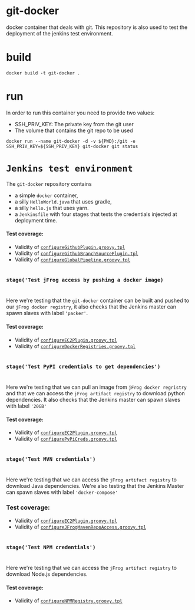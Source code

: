 # git-docker
docker container that deals with git. This repository is also used to test the deployment of the jenkins test environment.

# build
```
docker build -t git-docker .
```

# run
In order to run this container you need to provide two values:
- SSH_PRIV_KEY: The private key from the git user
- The volume that contains the git repo to be used

```
docker run --name git-docker -d -v ${PWD}:/git -e SSH_PRIV_KEY=${SSH_PRIV_KEY} git-docker git status
```

# `Jenkins test environment`
The `git-docker` repository contains 
- a simple `docker` container,
- a silly `HelloWorld.java` that uses gradle,
- a silly `hello.js` that uses yarn.
- a `Jenkinsfile` with four stages that tests the credentials injected at deployment time.

#### Test coverage:
-    Validity of [`configureGithubPlugin.groovy.tpl`](https://github.com/medneo/jenkins-infrastructure/blob/developement/stacks/jenkins/files/jenkins-master-image/scripts/configureGithubPlugin.groovy.tpl)
-    Validity of [`configureGithubBranchSourcePlugin.tpl`](https://github.com/medneo/jenkins-infrastructure/blob/developement/stacks/jenkins/files/jenkins-master-image/scripts/configureGithubBranchSourcePlugin.groovy.tpl)
-    Validity of [`configureGlobalPipeline.groovy.tpl`](https://github.com/medneo/jenkins-infrastructure/blob/developement/stacks/jenkins/files/jenkins-master-image/scripts/configureGlobalPipelineLibrary.groovy.tpl)
#
### `stage('Test jFrog access by pushing a docker image)`
#
Here we're testing that the `git-docker` container can be built and pushed to our `jFrog docker registry`, it also checks that the Jenkins master can spawn slaves with label `'packer'`.

#### Test coverage:
-    Validity of [`configureEC2Plugin.groovy.tpl`](https://github.com/medneo/jenkins-infrastructure/blob/developement/stacks/jenkins/files/jenkins-master-image/scripts/configureEc2Plugin.groovy.tpl)
-    Validity of [`configureDockerRegistries.groovy.tpl`](https://github.com/medneo/jenkins-infrastructure/blob/developement/stacks/jenkins/files/jenkins-master-image/scripts/configureDockerRegistries.groovy.tpl)

 
#
### `stage('Test PyPI credentials to get dependencies')`
#
Here we're testing that we can pull an image from `jFrog docker regristry` and that we can access the `jFrog artifact registry` to download python dependencies. It also checks that the Jenkins master can spawn slaves with label `'20GB'`

#### Test coverage:

-    Validity of [`configureEC2Plugin.groovy.tpl`](https://github.com/medneo/jenkins-infrastructure/blob/developement/stacks/jenkins/files/jenkins-master-image/scripts/configureEc2Plugin.groovy.tpl)
-    Validity of [`configurePyPiCreds.groovy.tpl`](https://github.com/medneo/jenkins-infrastructure/blob/developement/stacks/jenkins/files/jenkins-master-image/scripts/configurePyPiCreds.groovy.tpl)
#
### `stage('Test MVN credentials')`
#

Here we're testing that we can access the `jFrog artifact registry` to download Java dependencies. We're also testing that the Jenkins Master can spawn slaves with label `'docker-compose'`

### Test coverage:

-   Validity of [`configureEC2Plugin.groovy.tpl`](https://github.com/medneo/jenkins-infrastructure/blob/developement/stacks/jenkins/files/jenkins-master-image/scripts/configureEc2Plugin.groovy.tpl)
-   Validity of [`configureJFrogMavenRepoAccess.groovy.tpl`](https://github.com/medneo/jenkins-infrastructure/blob/developement/stacks/jenkins/files/jenkins-master-image/scripts/configureJFrogMavenRepoAccess.groovy.tpl)

 
#
### `stage('Test NPM credentials')`
#
Here we're testing that we can access the `jFrog artifact registry` to download Node.js dependencies.

#### Test coverage:

-   Validity of [`configureNPMRegistry.groovy.tpl`](https://github.com/medneo/jenkins-infrastructure/blob/developement/stacks/jenkins/files/jenkins-master-image/scripts/configureNPMRegistry.groovy.tpl)

